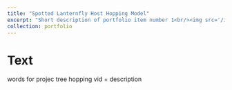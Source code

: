 ```yaml
---
title: "Spotted Lanternfly Host Hopping Model"
excerpt: "Short description of portfolio item number 1<br/><img src='/images/500x300.png'>"
collection: portfolio
---
```


Text
=======
words for projec tree hopping vid + description

